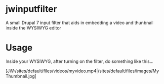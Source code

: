 jwinputfilter
=============

A small Drupal 7 input filter that aids in embedding a video and thunbnail inside the WYSIWYG editor

Usage
=====

Inside your WYSIWYG, after turning on the filter, do something like this...

[JW:/sites/default/files/videos/myvideo.mp4|/sites/default/files/images/MyThumbnail.jpg]
